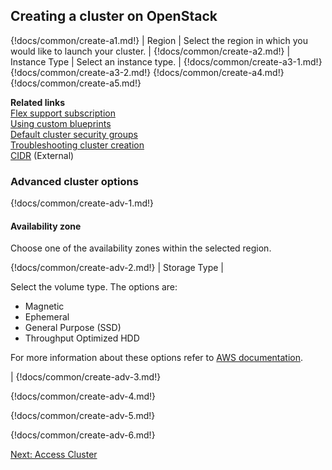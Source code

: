 ## Creating a cluster on OpenStack 

{!docs/common/create-a1.md!}
| Region | Select the region in which you would like to launch your cluster. |
{!docs/common/create-a2.md!}
| Instance Type | Select an instance type. |
{!docs/common/create-a3-1.md!}
{!docs/common/create-a3-2.md!}
{!docs/common/create-a4.md!}
{!docs/common/create-a5.md!}

**Related links**  
[Flex support subscription](get-help.md#flex-subscription)  
[Using custom blueprints](blueprints.md)   
[Default cluster security groups](security.md#default-cluster-security-groups)  
[Troubleshooting cluster creation](trouble-cluster.md)    
[CIDR](https://www.ipaddressguide.com/cidr) (External)    
    

### Advanced cluster options

{!docs/common/create-adv-1.md!}


#### Availability zone

 Choose one of the availability zones within the selected region. 
 

{!docs/common/create-adv-2.md!}
| Storage Type | <p>Select the volume type. The options are:<ul><li>Magnetic</li><li>Ephemeral</li><li>General Purpose (SSD)</li><li>Throughput Optimized HDD</li></ul>For more information about these options refer to <a href="http://docs.aws.amazon.com/AWSEC2/latest/UserGuide/InstanceStorage.html" target="_blank">AWS documentation</a>.</p>|
{!docs/common/create-adv-3.md!}


{!docs/common/create-adv-4.md!}

{!docs/common/create-adv-5.md!}

{!docs/common/create-adv-6.md!}


<div class="next">
<a href="../os-clusters-access/index.html">Next: Access Cluster</a>
</div>


